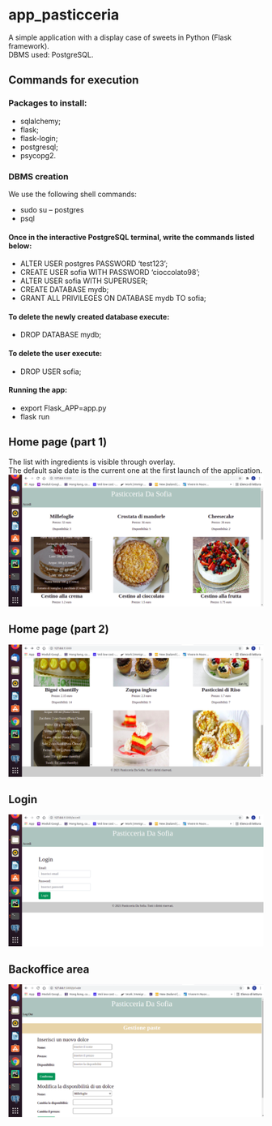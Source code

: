 # app_pasticceria
A simple application with a display case of sweets in Python (Flask framework).<br/>
DBMS used: PostgreSQL.

## Commands for execution

### Packages to install:
* sqlalchemy;
* flask; 
* flask-login;
* postgresql;
* psycopg2.

### DBMS creation
We use the following shell commands:
*	sudo su – postgres
*	psql

#### Once in the interactive PostgreSQL terminal, write the commands listed below:
*	ALTER USER postgres PASSWORD ‘test123’;
*	CREATE USER sofia WITH PASSWORD ‘cioccolato98’;
*	ALTER USER sofia WITH SUPERUSER;
*	CREATE DATABASE mydb;
*	GRANT ALL PRIVILEGES ON DATABASE mydb TO sofia;

#### To delete the newly created database execute:
*	DROP DATABASE mydb;

#### To delete the user execute:
*	DROP USER sofia;

#### Running the app:
* export Flask_APP=app.py
* flask run

## Home page (part 1)
The list with ingredients is visible through overlay.<br/>
The default sale date is the current one at the first launch of the application.
![alt text](https://github.com/sofiacrudu/app_pasticceria/blob/main/images/home1.png?raw=true)

## Home page (part 2)
![alt text](https://github.com/sofiacrudu/app_pasticceria/blob/main/images/home2.png?raw=true)

## Login
![alt text](https://github.com/sofiacrudu/app_pasticceria/blob/main/images/login.png?raw=true)

## Backoffice area
![alt text](https://github.com/sofiacrudu/app_pasticceria/blob/main/images/backoffice.png?raw=true)
